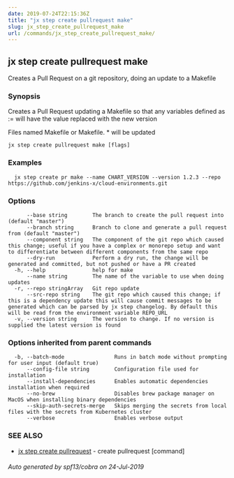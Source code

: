 ```yaml
---
date: 2019-07-24T22:15:36Z
title: "jx step create pullrequest make"
slug: jx_step_create_pullrequest_make
url: /commands/jx_step_create_pullrequest_make/
---
```

## jx step create pullrequest make

Creates a Pull Request on a git repository, doing an update to a Makefile

### Synopsis

Creates a Pull Request updating a Makefile so that any variables defined as <name>:= <value>will have the value replaced with the new version 

Files named Makefile or Makefile. * will be updated

```
jx step create pullrequest make [flags]
```

### Examples

```
  jx step create pr make --name CHART_VERSION --version 1.2.3 --repo https://github.com/jenkins-x/cloud-environments.git
```

### Options

```
      --base string        The branch to create the pull request into (default "master")
      --branch string      Branch to clone and generate a pull request from (default "master")
      --component string   The component of the git repo which caused this change; useful if you have a complex or monorepo setup and want to differentiate between different components from the same repo
      --dry-run            Perform a dry run, the change will be generated and committed, but not pushed or have a PR created
  -h, --help               help for make
      --name string        The name of the variable to use when doing updates
  -r, --repo stringArray   Git repo update
      --src-repo string    The git repo which caused this change; if this is a dependency update this will cause commit messages to be generated which can be parsed by jx step changelog. By default this will be read from the environment variable REPO_URL
  -v, --version string     The version to change. If no version is supplied the latest version is found
```

### Options inherited from parent commands

```
  -b, --batch-mode                Runs in batch mode without prompting for user input (default true)
      --config-file string        Configuration file used for installation
      --install-dependencies      Enables automatic dependencies installation when required
      --no-brew                   Disables brew package manager on MacOS when installing binary dependencies
      --skip-auth-secrets-merge   Skips merging the secrets from local files with the secrets from Kubernetes cluster
      --verbose                   Enables verbose output
```

### SEE ALSO

* [jx step create pullrequest](/commands/jx_step_create_pullrequest/)	 - create pullrequest [command]

###### Auto generated by spf13/cobra on 24-Jul-2019
